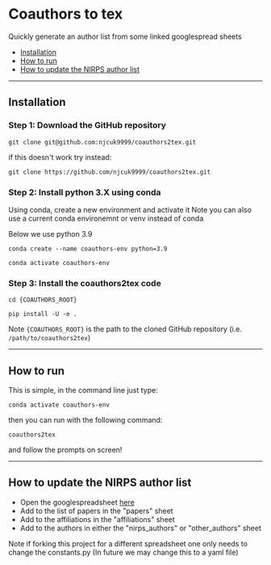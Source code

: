 # Coauthors to tex

Quickly generate an author list from some linked googlespread sheets

- [Installation](#installation)
- [How to run](#how-to-run)
- [How to update the NIRPS author list](#how-to-update-the-nirps-author-list)



---

## Installation

### Step 1: Download the GitHub repository

```
git clone git@github.com:njcuk9999/coauthors2tex.git
```

if this doesn't work try instead:

```
git clone https://github.com/njcuk9999/coauthors2tex.git
```

### Step 2: Install python 3.X using conda

Using conda, create a new environment and activate it
Note you can also use a current conda environemnt or venv instead of conda

Below we use python 3.9

```
conda create --name coauthors-env python=3.9
```

```
conda activate coauthors-env
```

### Step 3: Install the coauthors2tex code

```
cd {COAUTHORS_ROOT}

pip install -U -e .
```

Note `{COAUTHORS_ROOT}` is the path to the cloned GitHub repository (i.e. `/path/to/coauthors2tex`)

---

## How to run

This is simple, in the command line just type:

```
conda activate coauthors-env
```

then you can run with the following command:

```
coauthors2tex
```

and follow the prompts on screen!

---

## How to update the NIRPS author list

- Open the googlespreadsheet [here](https://docs.google.com/spreadsheets/d/1hGPX_s_fUbEmjDtBbrWrlgwDFMC_Ek-63s1JCHnaIvA/edit?usp=sharing)
- Add to the list of papers in the "papers" sheet
- Add to the affiliations in the "affiliations" sheet
- Add to the authors in either the "nirps_authors" or "other_authors" sheet


Note if forking this project for a different spreadsheet one only needs to change the constants.py
(In future we may change this to a yaml file)


